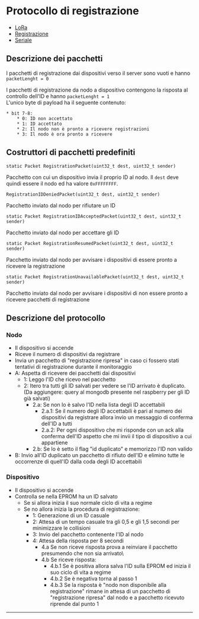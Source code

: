 Protocollo di registrazione
===========================

* [LoRa](LoRaProtocol_documentation.html)
* [Registrazione](Registrazione.html)
* [Seriale](SerialProtocol.html)

Descrizione dei pacchetti
-------------------------

I pacchetti di registrazione dai dispositivi verso il server sono vuoti
e hanno `packetLenght = 0`

I pacchetti di registrazione da nodo a dispositivo contengono la
risposta al controllo dell'ID e hanno `packetLenght = 1`\
L'unico byte di payload ha il seguente contenuto:

    * bit 7-8:
        * 0: ID non accettato
        * 1: ID accettato
        * 2: Il nodo non è pronto a ricevere registrazioni
        * 3: Il nodo è ora pronto a ricevere

Costruttori di pacchetti predefiniti
------------------------------------

`static Packet RegistrationPacket(uint32_t dest, uint32_t sender)`

Pacchetto con cui un dispositivo invia il proprio ID al nodo. Il `dest`
deve quindi essere il nodo ed ha valore `0xFFFFFFFF`.

`RegistrationIDDeniedPacket(uint32_t dest, uint32_t sender)`

Pacchetto inviato dal nodo per rifiutare un ID

`static Packet RegistrationIDAcceptedPacket(uint32_t dest, uint32_t sender)`

Pacchetto inviato dal nodo per accettare gli ID

`static Packet RegistrationResumedPacket(uint32_t dest, uint32_t sender)`

Pacchetto inviato dal nodo per avvisare i dispositivi di essere pronto a
ricevere la registrazione

`static Packet RegistrationUnavailablePacket(uint32_t dest, uint32_t sender)`

Pacchetto inviato dal nodo per avvisare i dispositivi di non essere
pronto a ricevere pacchetti di registrazione

Descrizione del protocollo
--------------------------

### Nodo

-   Il dispositivo si accende
-   Riceve il numero di dispositivi da registrare
-   Invia un pacchetto di "registrazione ripresa" in caso ci fossero
    stati tentativi di registrazione durante il monitoraggio
-   A: Aspetta di ricevere dei pacchetti dai dispositivi
    -   1: Leggo l'ID che ricevo nel pacchetto
    -   2: Itero tra tutti gli ID salvati per vedere se l'ID arrivato è duplicato. (Da aggiungere: query al mongodb presente nel raspberry per gli ID già salvati)
        -   2.a: Se non lo è salvo l'ID nella lista degli ID accettabili
            -   2.a.1: Se il numero degli ID accettabili è pari al numero dei dispositivi da registrare allora invio un messaggio di conferma dell'ID a tutti
            -   2.a.2: Per ogni dispositivo che mi risponde con un ack alla conferma dell'ID aspetto che mi invii il tipo di dispositivo a cui appartiene 
        -   2.b: Se lo è setto il flag "id duplicato" e memorizzo l'ID
            non valido
-   B: Invio all'ID duplicato un pacchetto di rifiuto dell'ID e elimino
    tutte le occorrenze di quell'ID dalla coda degli ID accettabili

### Dispositivo

-   Il dispositivo si accende
-   Controlla se nella EPROM ha un ID salvato
    -   Se si allora inizia il suo normale ciclo di vita a regime
    -   Se no allora inizia la procedura di registrazione:
        -   1: Generazione di un ID casuale
        -   2: Attesa di un tempo casuale tra gli 0,5 e gli 1,5 secondi
            per minimizzare le collisioni
        -   3: Invio del pacchetto contenente l'ID al nodo
        -   4: Attesa della risposta per 8 secondi
            -   4.a Se non riceve risposta prova a reinviare il
                pacchetto presumendo che non sia arrivato\
            -   4.b Se riceve risposta:
                -   4.b.1 Se è positiva allora salva l'ID sulla EPROM ed
                    inizia il suo ciclo di vita a regime
                -   4.b.2 Se è negativa torna al passo 1
                -   4.b.3 Se la risposta è "nodo non disponibile alla
                    registrazione" rimane in attesa di un pacchetto di
                    "registrazione ripresa" dal nodo e a pacchetto
                    ricevuto riprende dal punto 1

------------------------------------------------------------------------
